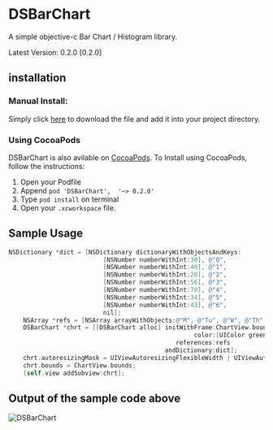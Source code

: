# DSBarChart

A simple objective-c Bar Chart / Histogram library.

Latest Version: 0.2.0 [0.2.0]

## installation

### Manual Install:

Simply click [here](https://github.com/dhilipsiva/DSBarChart/archive/master.zip) to download the file and add it into your project directory.

### Using CocoaPods

DSBarChart is also avilable on [CocoaPods](http://cocoapods.org/). To Install using CocoaPods, follow the instructions:

1. Open your Podfile
2. Append `pod 'DSBarChart',  '~> 0.2.0'`
3. Type `pod install` on terminal
4. Open your `.xcworkspace` file.

## Sample Usage

```objective-c
NSDictionary *dict = [NSDictionary dictionaryWithObjectsAndKeys:
                          [NSNumber numberWithInt:30], @"0",
                          [NSNumber numberWithInt:40], @"1",
                          [NSNumber numberWithInt:20], @"2",
                          [NSNumber numberWithInt:56], @"3",
                          [NSNumber numberWithInt:70], @"4",
                          [NSNumber numberWithInt:34], @"5",
                          [NSNumber numberWithInt:43], @"6",
                          nil];
    NSArray *refs = [NSArray arrayWithObjects:@"M", @"Tu", @"W", @"Th", @"F", @"Sa", @"Su", nil];
    DSBarChart *chrt = [[DSBarChart alloc] initWithFrame:ChartView.bounds
                                                   color:[UIColor greenColor]
                                              references:refs
                                           andDictionary:dict];
    chrt.autoresizingMask = UIViewAutoresizingFlexibleWidth | UIViewAutoresizingFlexibleHeight;
    chrt.bounds = ChartView.bounds;
    [self.view addSubview:chrt];
```

## Output of the sample code above

<img src="https://raw.github.com/dhilipsiva/DSBarChart/master/DSBarChart.png"
 alt="DSBarChart" title="A simple objective-c Bar Chart / Histogram library." align="canter"/>
